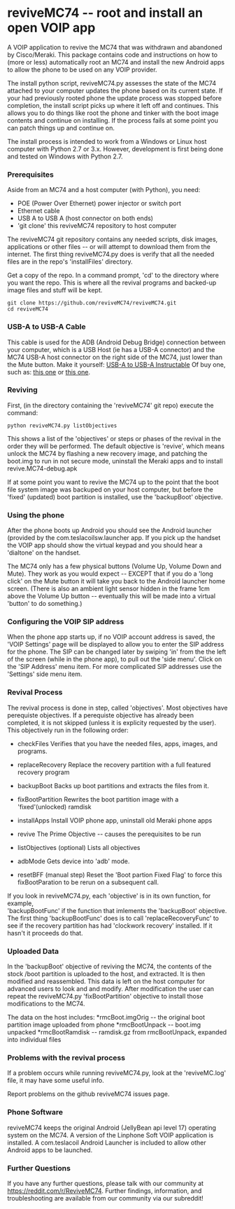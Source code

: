 # reviveMC74 -- root and install an open VOIP app

A VOIP application to revive the MC74 that was withdrawn and abandoned by Cisco/Meraki.
This package contains code and instructions on how to (more or less) automatically root
an MC74 and install the new Android apps to allow the phone to be used on any VOIP
provider.

The install python script, reviveMC74.py assesses the state of the MC74 attached to your
computer updates the phone based on its current state.  If your had previously rooted
phone the update process was stopped before completion, the install script picks up
where it left off and continues.  This allows you to do things like root the phone 
and tinker with the boot image contents and continue on installing.  If the process
fails at some point you can patch things up and continue on.

The install process is intended to work from a Windows or Linux host computer with Python 2.7 or 3.x.  However, development is first being done and tested on Windows with Python
2.7.

### Prerequisites

Aside from an MC74 and a host computer (with Python), you need:

* POE (Power Over Ethernet) power injector or switch port
* Ethernet cable
* USB A to USB A (host connector on both ends)
* 'git clone' this reviveMC74 repository to host computer

The reviveMC74 git repository contains any needed scripts, disk images, applications
or other files -- or will attempt to download them from the internet.  The first thing
reviveMC74.py does is verify that all the needed files are in the repo's 'installFiles'
directory.

Get a copy of the repo. In a command prompt, 'cd' to the directory where you want the 
repo.  This is where all the revival programs and backed-up image files and stuff
will be kept.

    git clone https://github.com/reviveMC74/reviveMC74.git
    cd reviveMC74

### USB-A to USB-A Cable
This cable is used for the ADB (Android Debug Bridge) connection between your computer,
which is a USB Host (ie has a USB-A connector) and the MC74 USB-A host connector on
the right side of the MC74, just lower than the Mute button.  Make it yourself:
[USB-A to USB-A Instructable](https://www.instructables.com/Male-to-Male-A-to-A-USB-Cable/)
Of buy one, such as: 
[this one](https://www.amazon.com/UGREEN-Transfer-Enclosures-Printers-Cameras/dp/B00P0E394U)
or 
[this one](https://www.walmart.com/ip/SF-Cable-3-feet-USB-2-0-A-Male-to-A-Male-Cable-Off-White/987955884).
    

### Reviving

First, (in the directory containing the 'reviveMC74' git repo) execute the command:

    python reviveMC74.py listObjectives

This shows a list of the 'objectives' or steps or phases of the revival in the order
they will be performed.
The default objective is 'revive', which means unlock the MC74 by flashing 
a new recovery image, and patching the boot.img to run in not secure mode, uninstall
the Meraki apps and to install revive.MC74-debug.apk

If at some point you want to revive the MC74 up to the point that the boot file system
image was backuped on your host computer, but before the 'fixed' (updated) boot 
partition is installed, use the 'backupBoot' objective.

### Using the phone

After the phone boots up Android you should see the Android launcher (provided by the
com.teslacoilsw.launcher app.  If you pick up the handset the VOIP app should show the
virtual keypad and you should hear a 'dialtone' on the handset.

The MC74 only has a few physical buttons (Volume Up, Volume Down and Mute).  They work
as you would expect -- EXCEPT that if you do a 'long click' on the Mute button it will
take you back to the Android launcher home screen.  (There is also an ambient light 
sensor hidden in the frame 1cm above the Volume Up button -- eventually this will be
made into a virtual 'button' to do something.)

### Configuring the VOIP SIP address

When the phone app starts up, if no VOIP account address is saved, the 'VOIP Settings'
page will be displayed to allow you to enter the SIP address for the phone.  The SIP
can be changed later by swiping 'in' from the the left of the screen (while in the phone 
app), to pull out the 'side menu'.  Click on the 'SIP Address' menu item.  For more complicated
SIP addresses use the 'Settings' side menu item.

### Revival Process

The revival process is done in step, called 'objectives'.  Most objectives have 
perequiste objectives.  If a perequiste objective has already been completed, it is 
not skipped (unless it is explicity requested by the user).  This objectively run
in the following order:

* checkFiles    Verifies that you have the needed files, apps, images, and programs.
* replaceRecovery       Replace the recovery partition with a full featured recovery program
* backupBoot    Backs up boot partitions and extracts the files from it.
* fixBootPartition      Rewrites the boot partition image with a 'fixed'(unlocked) ramdisk
* installApps   Install VOIP phone app, uninstall old Meraki phone apps
* revive        The Prime Objective -- causes the perequisites to be run

* listObjectives        (optional) Lists all objectives
* adbMode       Gets device into 'adb' mode.
* resetBFF      (manual step) Reset the 'Boot partion Fixed Flag' to force this fixBootParation to be rerun on a subsequent call.

If you look in reviveMC74.py, each 'objective' is in its own function, for example,  
'backupBootFunc' if the function that imlements the 'backupBoot' objective.  The first
thing 'backupBootFunc' does is to call 'replaceRecoveryFunc' to see if the recovery 
partition has had 'clockwork recovery' installed.  If it hasn't it proceeds do that.

### Uploaded Data

In the 'backupBoot' objective of reviving the MC74, the contents of the stock /boot partition is
uploaded to the host, and extracted.  It is then modified and reassembled.  This data is 
left on the host computer for advanced users to look and and modify.  After modification
the user can repeat the reviveMC74.py 'fixBootPartition' objective to install those
modifications to the MC74.

The data on the host includes:
*rmcBoot.imgOrig  -- the original boot partition image uploaded from phone
*rmcBootUnpack    -- boot.img unpacked
*rmcBootRamdisk   -- ramdisk.gz from rmcBootUnpack, expanded into individual files


### Problems with the revival process

If a problem occurs while running reviveMC74.py, look at the 'reviveMC.log' file, it may
have some useful info.

Report problems on the github reviveMC74 issues page.

### Phone Software
reviveMC74 keeps the original Android (JellyBean api level 17) operating system on the MC74.  A version of the Linphone Soft VOIP application is installed.  A com.teslacoil Android Launcher is included to allow other Android apps to be launched.

### Further Questions

If you have any further questions, please talk with our community at https://reddit.com/r/ReviveMC74.
Further findings, information, and troubleshooting are available from our community via our subreddit!

